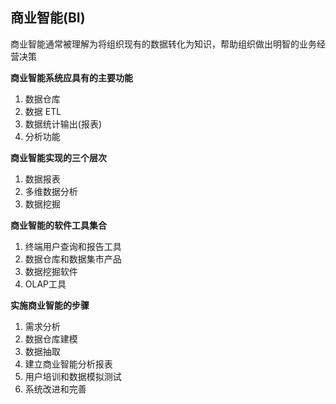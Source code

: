 ## 商业智能(BI)
商业智能通常被理解为将组织现有的数据转化为知识，帮助组织做出明智的业务经营决策

**商业智能系统应具有的主要功能**
1. 数据仓库
2. 数据 ETL
3. 数据统计输出(报表)
4. 分析功能

**商业智能实现的三个层次**
1. 数据报表
2. 多维数据分析
3. 数据挖掘

**商业智能的软件工具集合**
1. 终端用户查询和报告工具
2. 数据仓库和数据集市产品
3. 数据挖掘软件
4. OLAP工具

**实施商业智能的步骤**
1. 需求分析
2. 数据仓库建模
3. 数据抽取
4. 建立商业智能分析报表
5. 用户培训和数据模拟测试
6. 系统改进和完善
